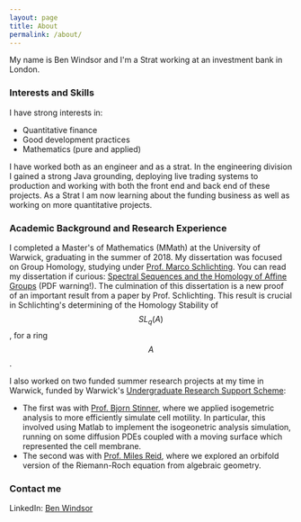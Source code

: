 ```yaml
---
layout: page
title: About
permalink: /about/
---
```


My name is Ben Windsor and I'm a Strat working at an investment bank in London.

### Interests and Skills

I have strong interests in:
- Quantitative finance
- Good development practices
- Mathematics (pure and applied)

I have worked both as an engineer and as a strat. In the engineering division I gained a strong Java grounding, deploying live trading systems to production and working with both the front end and back end of these projects. As a Strat I am now learning about the funding business as well as working on more quantitative projects. 

### Academic Background and Research Experience

I completed a Master's of Mathematics (MMath) at the University of Warwick, graduating in the summer of 2018. My dissertation was focused on Group Homology, studying under [Prof. Marco Schlichting](https://warwick.ac.uk/fac/sci/maths/people/staff/marco_schlichting/). You can read my dissertation if curious: [Spectral Sequences and the Homology of Affine Groups](static/Ben_Windsor_Masters_Dissertation.pdf) (PDF warning!). The culmination of this dissertation is a new proof of an important result from a paper by Prof. Schlichting. This result is crucial in Schlichting's determining of the Homology Stability of $$SL_q(A)$$, for a ring $$A$$.

I also worked on two funded summer research projects at my time in Warwick, funded by Warwick's [Undergraduate Research Support Scheme](https://warwick.ac.uk/services/skills/urss/):
- The first was with [Prof. Bjorn Stinner](https://warwick.ac.uk/fac/sci/maths/people/staff/bjorn_stinner/), where we applied isogemetric analysis to more efficiently simulate cell motility. In particular, this involved using Matlab to implement the isogeonetric analysis simulation, running on some diffusion PDEs coupled with a moving surface which represented the cell membrane.
- The second was with [Prof. Miles Reid](http://homepages.warwick.ac.uk/staff/Miles.Reid/), where we explored an orbifold version of the Riemann-Roch equation from algebraic geometry.

### Contact me

LinkedIn: [Ben Windsor](www.linkedin.com/in/ben-windsor-01a05b161)
